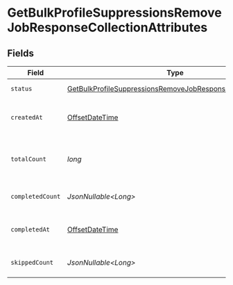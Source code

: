# GetBulkProfileSuppressionsRemoveJobResponseCollectionAttributes


## Fields

| Field                                                                                                                                                 | Type                                                                                                                                                  | Required                                                                                                                                              | Description                                                                                                                                           | Example                                                                                                                                               |
| ----------------------------------------------------------------------------------------------------------------------------------------------------- | ----------------------------------------------------------------------------------------------------------------------------------------------------- | ----------------------------------------------------------------------------------------------------------------------------------------------------- | ----------------------------------------------------------------------------------------------------------------------------------------------------- | ----------------------------------------------------------------------------------------------------------------------------------------------------- |
| `status`                                                                                                                                              | [GetBulkProfileSuppressionsRemoveJobResponseCollectionStatus](../../models/components/GetBulkProfileSuppressionsRemoveJobResponseCollectionStatus.md) | :heavy_check_mark:                                                                                                                                    | Status of the asynchronous job.                                                                                                                       | processing                                                                                                                                            |
| `createdAt`                                                                                                                                           | [OffsetDateTime](https://docs.oracle.com/javase/8/docs/api/java/time/OffsetDateTime.html)                                                             | :heavy_check_mark:                                                                                                                                    | The date and time the job was created in ISO 8601 format (YYYY-MM-DDTHH:MM:SS.mmmmmm).                                                                | 2022-11-08T00:00:00+00:00                                                                                                                             |
| `totalCount`                                                                                                                                          | *long*                                                                                                                                                | :heavy_check_mark:                                                                                                                                    | The total number of operations to be processed by the job. See `completed_count` for the job's current progress.                                      | 10                                                                                                                                                    |
| `completedCount`                                                                                                                                      | *JsonNullable\<Long>*                                                                                                                                 | :heavy_minus_sign:                                                                                                                                    | The total number of operations that have been completed by the job.                                                                                   | 9                                                                                                                                                     |
| `completedAt`                                                                                                                                         | [OffsetDateTime](https://docs.oracle.com/javase/8/docs/api/java/time/OffsetDateTime.html)                                                             | :heavy_minus_sign:                                                                                                                                    | Date and time the job was completed in ISO 8601 format (YYYY-MM-DDTHH:MM:SS.mmmmmm).                                                                  | 2022-11-08T00:00:00+00:00                                                                                                                             |
| `skippedCount`                                                                                                                                        | *JsonNullable\<Long>*                                                                                                                                 | :heavy_minus_sign:                                                                                                                                    | The total number of profiles that have been skipped as part of the job.                                                                               | 1                                                                                                                                                     |